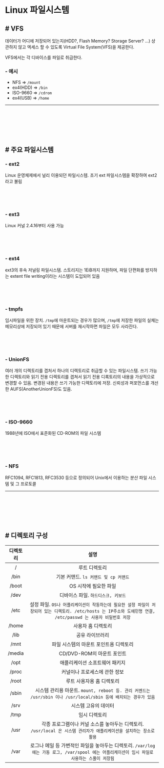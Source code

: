 # Linux 파일시스템

## # VFS
데이터가 어디에 저장되어 있는지(HDD?, Flash Memory? Storage Server? ...) 상관하지 않고 엑세스 할 수 있도록 Virtual File System(VFS)을 제공한다.

VFS에서는 각 디바이스를 파일로 취급한다.

### - 예시
 - NFS => `/mount`
 - ex4(HDD) => `/bin` 
 - ISO-9660 => `/cdrom`
 - ex4(USB) => `/home` 

<hr><br><br><br><br><br>

## # 주요 파일시스템

### - ext2

Linux 운영체제에서 널리 이용되던 파일시스템. 초기 ext 파일시스템을 확장하여 ext2라고 불림

<br><br><br>

### - ext3

Linux 커널 2.4.16부터 사용 가능

<br><br><br>

### - ext4

ext3의 후속 저널링 파일시스템. 스토리지는 1EiB까지 지원하며, 파일 단편화를 방지하는 extent file writing이라는 시스템이 도입되어 있음


<br><br><br>

### - tmpfs

임시파일을 위한 장치. `/tmp`에 마운트되는 경우가 많으며, `/tmp`에 저장한 파일의 실체는 메모리상에 저장되어 있기 때문에 서버를 재시작하면 파일은 모두 사라진다.

<br><br><br>

### - UnionFS

여러 개의 디렉토리를 겹처서 하나의 디렉토리로 취급할 수 있는 파일시스템. 쓰기 가능한 디렉토리와 읽기 전용 디렉토리를 겹쳐서 읽기 전용 디록토리의 내용을 가상적으로 변경할 수 있음. 변경된 내용은 쓰기 가능한 디렉토리에 저장. 신뢰성과 퍼포먼스를 개선한 AUFS(AnotherUnionFS)도 있음.

<br><br><br>

### - ISO-9660

1988년에 ISO에서 표준화된 CD-ROM의 파일 시스템


<br><br><br>

### - NFS

RFC1094, RFC1813, RFC3530 등으로 정의되어 Unix에서 이용하는 분산 파일 시스템 및 그 프로토콜


<hr><br><br><br><br><br>

## # 디렉토리 구성

| 디렉토리 | 설명 |
|:---:|:---:|
| / | 루트 디렉토리 |
| /bin | 기본 커맨드. `ls 커맨드 및 cp 커맨드` |
| /boot | OS 시작에 필요한 파일 |
| /dev | 디바이스 파일. `하드디스크, 키보드` |
| /etc | 설정 파일. `OS나 어플리케이션이 작동하는데 필요한 설정 파일이 저장되어 있는 디렉토리. /etc/hosts 는 IP주소와 도에민명 연결, /etc/passwd 는 사용자 비밀번호 저장` |
| /home | 사용자 홈 디렉토리 |
| /lib | 공유 라이브러리 |
| /mnt | 파일 시스템의 마운트 포인트용 디렉토리 |
| /media | CD/DVD-ROM의 마운트 포인트 |
| /opt | 애플리케이션 소프트웨어 패키지 |
| /proc | 커널이나 프로세스에 관한 정보 |
| /root | 루트 사용자용 홈 디렉토리 |
| /sbin | 시스템 관리용 마운트. `mount, reboot 등. 관리 커멘드는 /usr/sbin 이나 /usr/local/sbin 등에 배치되는 경우가 있음`|
| /srv | 시스템 고유의 데이터 |
| /tmp | 임시 디렉토리 |
| /usr | 각종 프로그램이나 커널 소스를 놓아두는 디렉토리. `/usr/local 은 시스템 관리자가 애플리케이션을 설치하는 장소로 활용` |
| /var | 로그나 메일 등 가변적인 파일을 놓아두는 디렉토리. `/var/log 에는 가동 로그, /var/spool 에는 어플리케이션이 임시 파일로 사용하는 스풀이 저장됨` |
